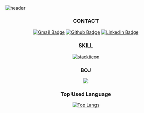 
![header](https://capsule-render.vercel.app/api?type=slice&color=auto&height=300&section=header&text=voidmelody%20Github&render&fontSize=50)
<div align=center>
  
### CONTACT 
[![Gmail Badge](https://img.shields.io/badge/-sss9073@naver.com-c14438?style=for-the-badge&logo=Gmail&logoColor=white&link=mailto:sss9073@naver.com)](mailto:sss9073@naver.com) 
[![Github Badge](https://img.shields.io/badge/-voidmelody-grey?style=for-the-badge&logo=github&logoColor=white&link=https://github.com/voidmelody/)](https://www.github.com/voidmelody/) 
[![Linkedin Badge](https://img.shields.io/badge/-LinkedIn-blue?style=for-the-badge&logo=Linkedin&logoColor=white&link=https://www.linkedin.com/in/voidmelody/)](https://www.linkedin.com/in/voidmelody/)
              

### SKILL
[![stackticon](https://firebasestorage.googleapis.com/v0/b/stackticon-81399.appspot.com/o/images%2F1705755329111?alt=media&token=9fbf22fc-181d-4ba9-87f7-8953a5ec1ee4)](https://github.com/msdio/stackticon)


### BOJ
 <img src="http://mazassumnida.wtf/api/v2/generate_badge?boj=jeffrey9073"/>

 ### Top Used Language
[![Top Langs](https://github-readme-stats.vercel.app/api/top-langs/?username=voidmelody)](https://github.com/anuraghazra/github-readme-stats)

</div>
